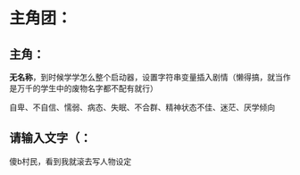 # 主角团：

## 主角：

**无名称**，到时候学学怎么整个启动器，设置字符串变量插入剧情（懒得搞，就当作是万千的学生中的废物名字都不配有就行）

自卑、不自信、懦弱、病态、失眠、不合群、精神状态不佳、迷茫、厌学倾向

## 请输入文字（：

傻b村民，看到我就滚去写人物设定